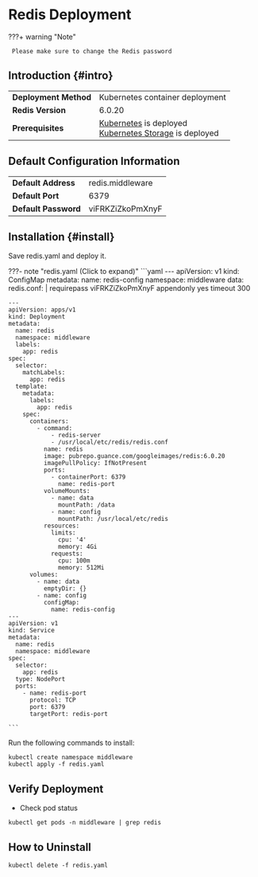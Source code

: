 # Redis Deployment


???+ warning "Note"

     Please make sure to change the Redis password


## Introduction {#intro}
|      |                                                                                                                          |
| ---------- |--------------------------------------------------------------------------------------------------------------------------|
| **Deployment Method**    | Kubernetes container deployment                                                                                                          |
| **Redis Version** | 6.0.20                                                                                                                   |       
| **Prerequisites** | [Kubernetes](infra-kubernetes.md#kubernetes-install) is deployed <br> [Kubernetes Storage](infra-kubernetes.md#kube-storage) is deployed |

## Default Configuration Information
|      |     |
| ---------- | ------- |
|   **Default Address**  | redis.middleware |
|   **Default Port**  | 6379 |
|   **Default Password**  | viFRKZiZkoPmXnyF |


## Installation {#install}

Save redis.yaml and deploy it.

???- note "redis.yaml (Click to expand)" 
    ```yaml
    ---
    apiVersion: v1
    kind: ConfigMap
    metadata:
      name: redis-config
      namespace: middleware
    data:
      redis.conf: |
        requirepass viFRKZiZkoPmXnyF
        appendonly yes
        timeout 300

    ---
    apiVersion: apps/v1
    kind: Deployment
    metadata:
      name: redis
      namespace: middleware
      labels:
        app: redis
    spec:
      selector:
        matchLabels:
          app: redis
      template:
        metadata:
          labels:
            app: redis
        spec:
          containers:
            - command:
                - redis-server
                - /usr/local/etc/redis/redis.conf
              name: redis
              image: pubrepo.guance.com/googleimages/redis:6.0.20
              imagePullPolicy: IfNotPresent
              ports:
                - containerPort: 6379
                  name: redis-port
              volumeMounts:
                - name: data
                  mountPath: /data
                - name: config
                  mountPath: /usr/local/etc/redis
              resources:
                limits:
                  cpu: '4'
                  memory: 4Gi
                requests:
                  cpu: 100m
                  memory: 512Mi            
          volumes:
            - name: data
              emptyDir: {}
            - name: config
              configMap:
                name: redis-config
    ---
    apiVersion: v1
    kind: Service
    metadata:
      name: redis
      namespace: middleware
    spec:
      selector:
        app: redis
      type: NodePort
      ports:
        - name: redis-port
          protocol: TCP
          port: 6379
          targetPort: redis-port

    ```

Run the following commands to install:
```shell
kubectl create namespace middleware
kubectl apply -f redis.yaml
```

## Verify Deployment

- Check pod status

```shell
kubectl get pods -n middleware | grep redis
```


## How to Uninstall


```shell
kubectl delete -f redis.yaml
```